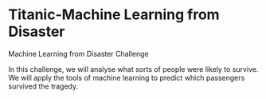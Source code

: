 # Titanic-Machine Learning from Disaster
Machine Learning from Disaster Challenge

In this challenge, we will analyse what sorts of people were likely to survive. We will apply the tools of machine learning to predict which passengers survived the tragedy.
